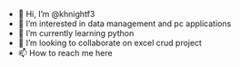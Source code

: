 - 👋 Hi, I’m @khnightf3
- 👀 I’m interested in data management and pc applications  
- 🌱 I’m currently learning python
- 💞️ I’m looking to collaborate on excel crud project
- 📫 How to reach me here

<!---
khnightf3/khnightf3 is a ✨ special ✨ repository because its `README.md` (this file) appears on your GitHub profile.
You can click the Preview link to take a look at your changes.
--->
